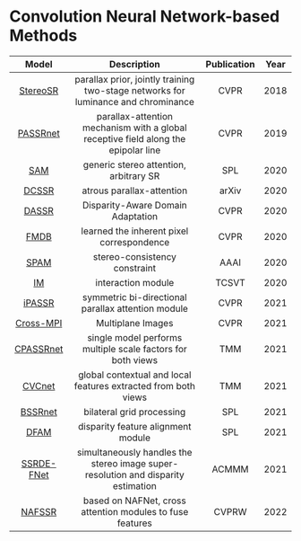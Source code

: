 # Convolution Neural Network-based Methods
Model | Description | Publication | Year
:-:|:-:|:-:|:-:
[StereoSR](https://openaccess.thecvf.com/content_cvpr_2018/papers/Jeon_Enhancing_the_Spatial_CVPR_2018_paper.pdf)|parallax prior, jointly training two-stage networks for luminance and chrominance|CVPR|2018
[PASSRnet](https://openaccess.thecvf.com/content_CVPR_2019/papers/Wang_Learning_Parallax_Attention_for_Stereo_Image_Super-Resolution_CVPR_2019_paper.pdf)|parallax-attention mechanism with a global receptive field along the epipolar line|CVPR|2019
[SAM](https://ieeexplore.ieee.org/abstract/document/8998204)|generic stereo attention, arbitrary SR|SPL|2020
[DCSSR](https://arxiv.org/pdf/2003.08539.pdf)|atrous parallax-attention|arXiv|2020
[DASSR](https://openaccess.thecvf.com/content_CVPR_2020/papers/Yan_Disparity-Aware_Domain_Adaptation_in_Stereo_Image_Restoration_CVPR_2020_paper.pdf)|Disparity-Aware Domain Adaptation|CVPR|2020
[FMDB](https://openaccess.thecvf.com/content_CVPR_2020/papers/Yan_Disparity-Aware_Domain_Adaptation_in_Stereo_Image_Restoration_CVPR_2020_paper.pdf)| learned the inherent pixel correspondence|CVPR|2020
[SPAM](https://ojs.aaai.org/index.php/AAAI/article/view/6880/6734)|stereo-consistency constraint|AAAI|2020
[IM](https://ieeexplore.ieee.org/abstract/document/9253563)|interaction module|TCSVT|2020
[iPASSR](https://openaccess.thecvf.com/content/CVPR2021W/NTIRE/papers/Wang_Symmetric_Parallax_Attention_for_Stereo_Image_Super-Resolution_CVPRW_2021_paper.pdf)|symmetric bi-directional parallax attention module|CVPR|2021
[Cross-MPI](https://openaccess.thecvf.com/content/CVPR2021/papers/Zhou_Cross-MPI_Cross-Scale_Stereo_for_Image_Super-Resolution_Using_Multiplane_Images_CVPR_2021_paper.pdf)|Multiplane Images|CVPR|2021
[CPASSRnet](https://ieeexplore.ieee.org/abstract/document/9318556/)|single model performs multiple scale factors for both views|TMM|2021
[CVCnet](https://ieeexplore.ieee.org/abstract/document/9465749)|global contextual and local features extracted from both views|TMM|2021
[BSSRnet](https://ieeexplore.ieee.org/abstract/document/9382858)|bilateral grid processing|SPL|2021
[DFAM](https://ieeexplore.ieee.org/abstract/document/9449947/)|disparity feature alignment module|SPL|2021
[SSRDE-FNet](https://dl.acm.org/doi/abs/10.1145/3474085.3475356?casa_token=RvuVvKRSi64AAAAA:vOuqEUlEw0S6-a9hjc-8hixTsjb2VPD9u4mms-JZ4C1xNvgikDxFVFjXSp7G2I590fHLvtReJa8VzRY)|simultaneously handles the stereo image super-resolution and disparity estimation|ACMMM|2021
[NAFSSR](https://openaccess.thecvf.com/content/CVPR2022W/NTIRE/papers/Chu_NAFSSR_Stereo_Image_Super-Resolution_Using_NAFNet_CVPRW_2022_paper.pdf)|based on NAFNet, cross attention modules to fuse features|CVPRW|2022
